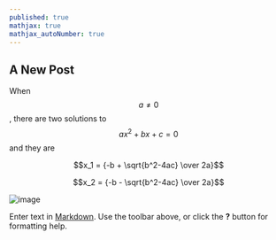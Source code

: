 ```yaml
---
published: true
mathjax: true
mathjax_autoNumber: true
---
```


## A New Post

When $$a \ne 0$$, there are two solutions to $$ax^2 + bx + c = 0$$ and they are

$$x_1 = {-b + \sqrt{b^2-4ac} \over 2a}$$


$$x_2 = {-b - \sqrt{b^2-4ac} \over 2a}$$


![image]({{site.baseurl}}/assets/images/1.jpg "hello")




Enter text in [Markdown](http://daringfireball.net/projects/markdown/). Use the toolbar above, or click the **?** button for formatting help.
